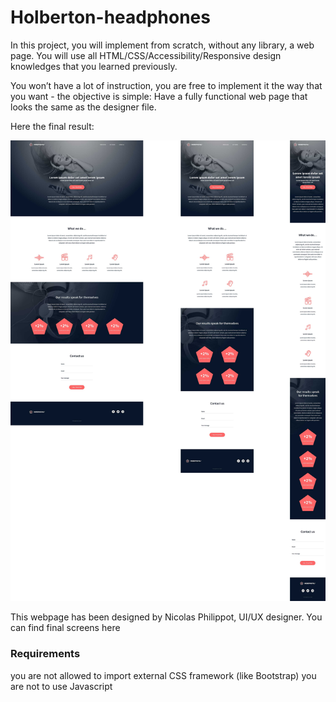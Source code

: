 # Holberton-headphones
In this project, you will implement from scratch, without any library, a web page. You will use all HTML/CSS/Accessibility/Responsive design knowledges that you learned previously.

You won’t have a lot of instruction, you are free to implement it the way that you want - the objective is simple: Have a fully functional web page that looks the same as the designer file.

Here the final result:

![Readme img](images/readmepic.jpg)

This webpage has been designed by Nicolas Philippot, UI/UX designer. You can find final screens here

### Requirements
you are not allowed to import external CSS framework (like Bootstrap)
you are not to use Javascript
